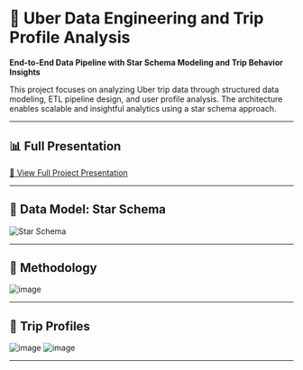 # 🚗 Uber Data Engineering and Trip Profile Analysis

**End-to-End Data Pipeline with Star Schema Modeling and Trip Behavior Insights**

This project focuses on analyzing Uber trip data through structured data modeling, ETL pipeline design, and user profile analysis. The architecture enables scalable and insightful analytics using a star schema approach.

---

## 📊 Full Presentation

[🔗 View Full Project Presentation](https://docs.google.com/presentation/d/1gGlAbT1fTDWmQ-VLGAt07vkp7robAF4FsxANWBjASqY/edit?usp=sharing)

---

## 🧱 Data Model: Star Schema

![Star Schema](https://github.com/user-attachments/assets/be7c506c-9a2a-468d-8d9b-9d296c8ca990)

---

## 🧪 Methodology

![image](https://github.com/user-attachments/assets/4b856a66-884c-4292-baf5-95e5b387778b)

---

## 👤 Trip Profiles

![image](https://github.com/user-attachments/assets/3abe2f1a-ab06-4906-8c11-e229f94cd525)
![image](https://github.com/user-attachments/assets/01da70c4-0dd0-4da7-9eda-e0ba8d7d5f88)

---

